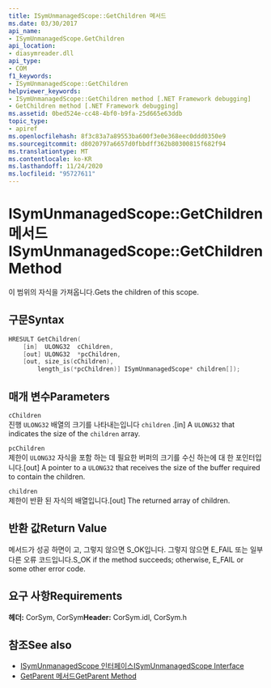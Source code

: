 ```yaml
---
title: ISymUnmanagedScope::GetChildren 메서드
ms.date: 03/30/2017
api_name:
- ISymUnmanagedScope.GetChildren
api_location:
- diasymreader.dll
api_type:
- COM
f1_keywords:
- ISymUnmanagedScope::GetChildren
helpviewer_keywords:
- ISymUnmanagedScope::GetChildren method [.NET Framework debugging]
- GetChildren method [.NET Framework debugging]
ms.assetid: 0bed524e-cc48-4bf0-b9fa-25d665e63ddb
topic_type:
- apiref
ms.openlocfilehash: 8f3c83a7a89553ba600f3e0e368eec0ddd0350e9
ms.sourcegitcommit: d8020797a6657d0fbbdff362b80300815f682f94
ms.translationtype: MT
ms.contentlocale: ko-KR
ms.lasthandoff: 11/24/2020
ms.locfileid: "95727611"
---
```

# <a name="isymunmanagedscopegetchildren-method"></a><span data-ttu-id="b6d43-102">ISymUnmanagedScope::GetChildren 메서드</span><span class="sxs-lookup"><span data-stu-id="b6d43-102">ISymUnmanagedScope::GetChildren Method</span></span>

<span data-ttu-id="b6d43-103">이 범위의 자식을 가져옵니다.</span><span class="sxs-lookup"><span data-stu-id="b6d43-103">Gets the children of this scope.</span></span>  
  
## <a name="syntax"></a><span data-ttu-id="b6d43-104">구문</span><span class="sxs-lookup"><span data-stu-id="b6d43-104">Syntax</span></span>  
  
```cpp  
HRESULT GetChildren(  
    [in]  ULONG32  cChildren,  
    [out] ULONG32  *pcChildren,  
    [out, size_is(cChildren),  
        length_is(*pcChildren)] ISymUnmanagedScope* children[]);  
```  
  
## <a name="parameters"></a><span data-ttu-id="b6d43-105">매개 변수</span><span class="sxs-lookup"><span data-stu-id="b6d43-105">Parameters</span></span>  

 `cChildren`  
 <span data-ttu-id="b6d43-106">진행 `ULONG32` 배열의 크기를 나타내는입니다 `children` .</span><span class="sxs-lookup"><span data-stu-id="b6d43-106">[in] A `ULONG32` that indicates the size of the `children` array.</span></span>  
  
 `pcChildren`  
 <span data-ttu-id="b6d43-107">제한이 `ULONG32` 자식을 포함 하는 데 필요한 버퍼의 크기를 수신 하는에 대 한 포인터입니다.</span><span class="sxs-lookup"><span data-stu-id="b6d43-107">[out] A pointer to a `ULONG32` that receives the size of the buffer required to contain the children.</span></span>  
  
 `children`  
 <span data-ttu-id="b6d43-108">제한이 반환 된 자식의 배열입니다.</span><span class="sxs-lookup"><span data-stu-id="b6d43-108">[out] The returned array of children.</span></span>  
  
## <a name="return-value"></a><span data-ttu-id="b6d43-109">반환 값</span><span class="sxs-lookup"><span data-stu-id="b6d43-109">Return Value</span></span>  

 <span data-ttu-id="b6d43-110">메서드가 성공 하면이 고, 그렇지 않으면 S_OK입니다. 그렇지 않으면 E_FAIL 또는 일부 다른 오류 코드입니다.</span><span class="sxs-lookup"><span data-stu-id="b6d43-110">S_OK if the method succeeds; otherwise, E_FAIL or some other error code.</span></span>  
  
## <a name="requirements"></a><span data-ttu-id="b6d43-111">요구 사항</span><span class="sxs-lookup"><span data-stu-id="b6d43-111">Requirements</span></span>  

 <span data-ttu-id="b6d43-112">**헤더:** CorSym, CorSym</span><span class="sxs-lookup"><span data-stu-id="b6d43-112">**Header:** CorSym.idl, CorSym.h</span></span>  
  
## <a name="see-also"></a><span data-ttu-id="b6d43-113">참조</span><span class="sxs-lookup"><span data-stu-id="b6d43-113">See also</span></span>

- [<span data-ttu-id="b6d43-114">ISymUnmanagedScope 인터페이스</span><span class="sxs-lookup"><span data-stu-id="b6d43-114">ISymUnmanagedScope Interface</span></span>](isymunmanagedscope-interface.md)
- [<span data-ttu-id="b6d43-115">GetParent 메서드</span><span class="sxs-lookup"><span data-stu-id="b6d43-115">GetParent Method</span></span>](isymunmanagedscope-getparent-method.md)
